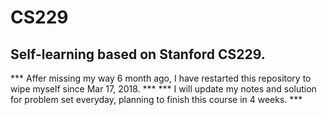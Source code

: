 # CS229
Self-learning based on Stanford CS229.
---------
*** Affer missing my way 6 month ago, I have restarted this repository to wipe myself since Mar 17, 2018. ***
*** I will update my notes and solution for problem set everyday, planning to finish this course in 4 weeks. ***